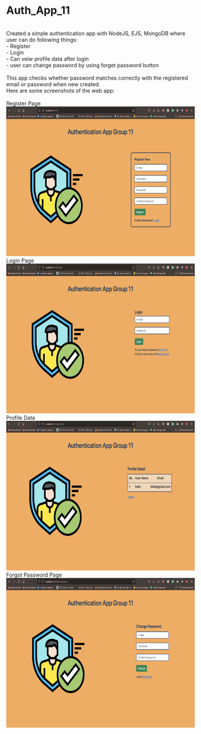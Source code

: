 # Auth_App_11
<br />
Created a simple authentication app with NodeJS, EJS, MongoDB where user can do following things:
<br />
- Register
<br />
- Login
<br />
- Can veiw profile data after login
<br />
- user can change password by using forget password button
<br />
<br />
This app checks whether password matches correctly with the registered email or password when new created.
<br />
Here are some screenshots of the web app:
<br />
<br />
Register Page
<br />
<img src="register.png" alt="Chat app" width="600" height="400">
Login Page
<br />
<img src="login.png" alt="Chat app" width="600" height="400">
Profile Data
<br />
<img src="profile.png" alt="Chat app" width="600" height="400">
Forgot Password Page
<br />
<img src="forgotpass.png" alt="Chat app" width="600" height="400">
